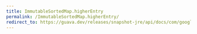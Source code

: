 ```yaml
---
title: ImmutableSortedMap.higherEntry
permalink: /ImmutableSortedMap.higherEntry/
redirect_to: https://guava.dev/releases/snapshot-jre/api/docs/com/google/common/collect/ImmutableSortedMap.html#higherEntry-K-
---
```

